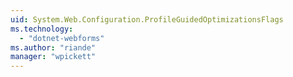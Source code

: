 ```yaml
---
uid: System.Web.Configuration.ProfileGuidedOptimizationsFlags
ms.technology: 
  - "dotnet-webforms"
ms.author: "riande"
manager: "wpickett"
---
```

